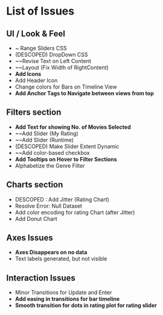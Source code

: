 # List of Issues

## UI / Look & Feel
* ~ Range Sliders CSS
* (DESCOPED) DropDown CSS
* ~~Revise Text on Left Content
* ~~Layout (Fix Width of RightContent)
* **Add Icons**
* Add Header Icon
* Change colors for Bars on Timeline View
* **Add Anchor Tags to Navigate between views from top**

## Filters section
* **Add Text for showing No. of Movies Selected**
* ~~Add Slider (My Rating)
* ~~Add Slider (Runtime)
* (DESCOPED) Make Slider Extent Dynamic
* ~~Add color-based checkbox
* **Add Tooltips on Hover to Filter Sections**
* Alphabetize the Genre Filter

## Charts section
* DESCOPED : Add Jitter (Rating Chart)
* Resolve Error: Null Dataset
* Add color encoding for rating Chart (after Jitter)
* Add Donut Chart


## Axes Issues
* **Axes Disappears on no data**
* Text labels generated, but not visible 

## Interaction Issues
* Minor Transitions for Update and Enter
* **Add easing in transitions for bar timeline**
* **Smooth transition for dots in rating plot for rating slider**